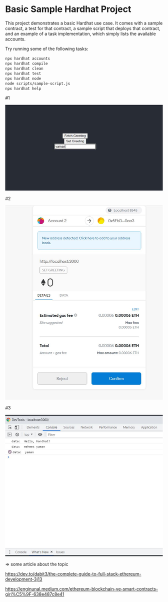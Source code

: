 # Basic Sample Hardhat Project

This project demonstrates a basic Hardhat use case. It comes with a sample contract, a test for that contract, a sample script that deploys that contract, and an example of a task implementation, which simply lists the available accounts.

Try running some of the following tasks:

```shell
npx hardhat accounts
npx hardhat compile
npx hardhat clean
npx hardhat test
npx hardhat node
node scripts/sample-script.js
npx hardhat help
```

#1

![ss-1](https://github.com/myamann/dApp-Hardhat-Ethers.js/blob/master/ss/ss1.JPG?raw=true)
 
#2

![ss-2](https://github.com/myamann/dApp-Hardhat-Ethers.js/blob/master/ss/ss2.JPG?raw=true)
    
#3

![ss-3](https://github.com/myamann/dApp-Hardhat-Ethers.js/blob/master/ss/ss3.JPG?raw=true)

=> some article about the topic

https://dev.to/dabit3/the-complete-guide-to-full-stack-ethereum-development-3j13

https://enginunal.medium.com/ethereum-blockchain-ve-smart-contracts-giri%C5%9F-638e487c8e41
